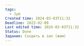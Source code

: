 ```yaml
---
tags:
  - Jym
Created time: 2024-03-03T11:32
Deadline: 2023-02-09
Last edited time: 2024-03-03T11:32
Status: Done
Задание: Сходить в зал (жим)
---
```


